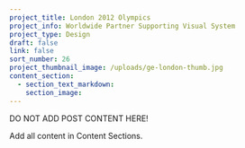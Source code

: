 ```yaml
---
project_title: London 2012 Olympics
project_info: Worldwide Partner Supporting Visual System
project_type: Design
draft: false
link: false
sort_number: 26
project_thumbnail_image: /uploads/ge-london-thumb.jpg
content_section:
  - section_text_markdown:
    section_image:
---
```

DO NOT ADD POST CONTENT HERE!

Add all content in Content Sections.
